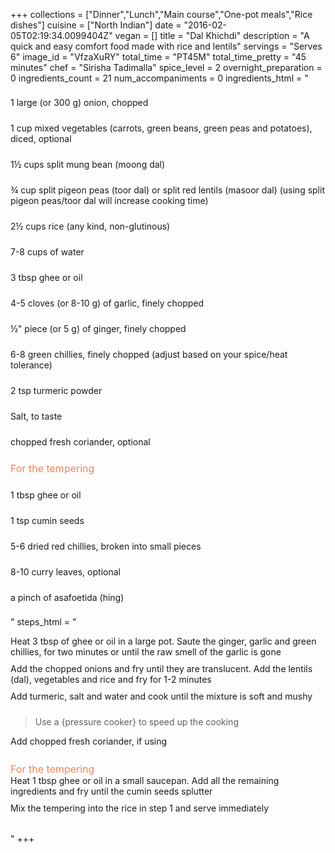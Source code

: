 +++
collections = ["Dinner","Lunch","Main course","One-pot meals","Rice dishes"]
cuisine = ["North Indian"]
date = "2016-02-05T02:19:34.0099404Z"
vegan = []
title = "Dal Khichdi"
description = "A quick and easy comfort food made with rice and lentils"
servings = "Serves 6"
image_id = "VfzaXuRY"
total_time = "PT45M"
total_time_pretty = "45 minutes"
chef = "Sirisha Tadimalla"
spice_level = 2
overnight_preparation = 0
ingredients_count = 21
num_accompaniments = 0
ingredients_html = "<ul style='padding-left: 0; list-style: none;'><li itemprop='recipeIngredient' style='margin: 8px 0px;padding: 8px 0px;'>1 large (or 300 g) onion, chopped</li><li itemprop='recipeIngredient' style='margin: 8px 0px;padding: 8px 0px;'>1 cup mixed vegetables (carrots, green beans, green peas and potatoes), diced, optional</li><li itemprop='recipeIngredient' style='margin: 8px 0px;padding: 8px 0px;'>1½ cups split mung bean (moong dal) </li><li itemprop='recipeIngredient' style='margin: 8px 0px;padding: 8px 0px;'>¾ cup split pigeon peas (toor dal) or split red lentils (masoor dal) (using split pigeon peas/toor dal will increase cooking time)</li><li itemprop='recipeIngredient' style='margin: 8px 0px;padding: 8px 0px;'>2½ cups rice (any kind, non-glutinous)</li><li itemprop='recipeIngredient' style='margin: 8px 0px;padding: 8px 0px;'>7-8 cups of water</li><li itemprop='recipeIngredient' style='margin: 8px 0px;padding: 8px 0px;'>3 tbsp ghee or oil</li><li itemprop='recipeIngredient' style='margin: 8px 0px;padding: 8px 0px;'>4-5 cloves (or 8-10 g) of garlic, finely chopped</li><li itemprop='recipeIngredient' style='margin: 8px 0px;padding: 8px 0px;'>½\" piece (or 5 g) of ginger, finely chopped</li><li itemprop='recipeIngredient' style='margin: 8px 0px;padding: 8px 0px;'>6-8 green chillies, finely chopped (adjust based on your spice/heat tolerance)</li><li itemprop='recipeIngredient' style='margin: 8px 0px;padding: 8px 0px;'>2 tsp turmeric powder</li><li itemprop='recipeIngredient' style='margin: 8px 0px;padding: 8px 0px;'>Salt, to taste</li><li itemprop='recipeIngredient' style='margin: 8px 0px;padding: 8px 0px;'>chopped fresh coriander, optional</li><li style='margin: 8px 0px;padding: 8px 0px;'><span style='font-size: medium; color: #f78153;'>For the tempering</span></li><li itemprop='recipeIngredient' style='margin: 8px 0px;padding: 8px 0px;'>1 tbsp ghee or oil</li><li itemprop='recipeIngredient' style='margin: 8px 0px;padding: 8px 0px;'>1 tsp cumin seeds</li><li itemprop='recipeIngredient' style='margin: 8px 0px;padding: 8px 0px;'>5-6 dried red chillies, broken into small pieces</li><li itemprop='recipeIngredient' style='margin: 8px 0px;padding: 8px 0px;'>8-10 curry leaves, optional</li><li itemprop='recipeIngredient' style='margin: 8px 0px;padding: 8px 0px;'>a pinch of asafoetida (hing)</li></ul>"
steps_html = "<ol style='list-style: none inside; padding-left: 0px;'><li style='padding-bottom: 10px;'><i class='step-track-icon fa fa-square-o'></i><span class='step-text' itemprop='recipeInstructions'>Heat 3 tbsp of ghee or oil in a large pot. Saute the ginger, garlic and green chillies, for two minutes or until the raw smell of the garlic is gone</span></li><li style='padding-bottom: 10px;'><i class='step-track-icon fa fa-square-o'></i><span class='step-text' itemprop='recipeInstructions'>Add the chopped onions and fry until they are translucent. Add the lentils (dal), vegetables and rice and fry for 1-2 minutes</span></li><li style='padding-bottom: 10px;'><i class='step-track-icon fa fa-square-o'></i><span class='step-text' itemprop='recipeInstructions'>Add turmeric, salt and water and cook until the mixture is soft and mushy</span></li><blockquote>Use a {pressure cooker} to speed up the cooking</blockquote><li style='padding-bottom: 10px;'><i class='step-track-icon fa fa-square-o'></i><span class='step-text' itemprop='recipeInstructions'>Add chopped fresh coriander, if using</span></li><li style='list-style: none; margin: 8px 0px;padding: 8px 0px;'><span style='font-size: medium; color: #f78153;'>For the tempering</span><ol style='list-style: none inside; padding-left: 0px;'><li style='padding-bottom: 10px;'><i class='step-track-icon fa fa-square-o'></i><span class='step-text' itemprop='recipeInstructions'>Heat 1 tbsp ghee or oil in a small saucepan. Add all the remaining ingredients and fry until the cumin seeds splutter</span></li><li style='padding-bottom: 10px;'><i class='step-track-icon fa fa-square-o'></i><span class='step-text' itemprop='recipeInstructions'>Mix the tempering into the rice in step 1 and serve immediately</span></li></ol></li></ol>"
+++
